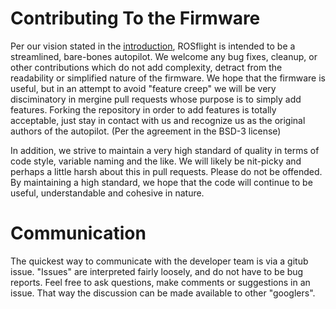 # Contributing To the Firmware

Per our vision stated in the [introduction](../index.md), ROSflight is intended to be a streamlined, bare-bones autopilot.  We welcome any bug fixes, cleanup, or other contributions which do not add complexity, detract from the readability or simplified nature of the firmware.  We hope that the firmware is useful, but in an attempt to avoid "feature creep" we will be very disciminatory in mergine pull requests whose purpose is to simply add features.  Forking the repository in order to add features is totally acceptable, just stay in contact with us and recognize us as the original authors of the autopilot. (Per the agreement in the BSD-3 license)

In addition, we strive to maintain a very high standard of quality in terms of code style, variable naming and the like.  We will likely be nit-picky and perhaps a little harsh about this in pull requests.  Please do not be offended.  By maintaining a high standard, we hope that the code will continue to be useful, understandable and cohesive in nature.

# Communication

The quickest way to communicate with the developer team is via a gitub issue.  "Issues" are interpreted fairly loosely, and do not have to be bug reports.  Feel free to ask questions, make comments or suggestions in an issue.  That way the discussion can be made available to other "googlers".


